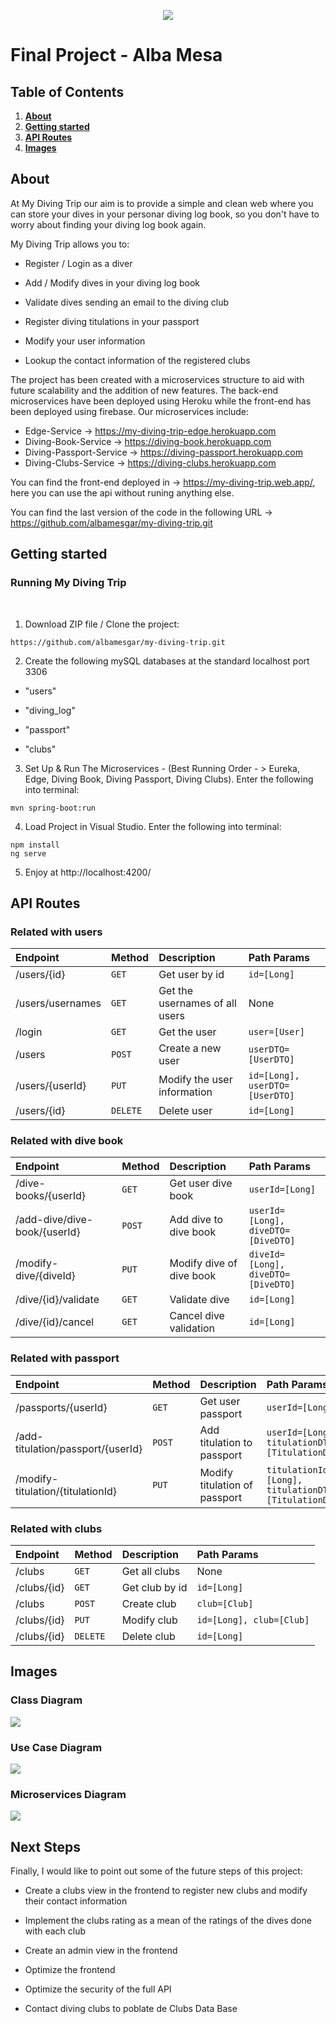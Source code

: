 <p align="center">
  <img src="./Readme-Images/logo.png">
</p>

# Final Project - Alba Mesa

## Table of Contents

1. [**About**](#About)
2. [**Getting started**](#Getting-started)
3. [**API Routes**](#API-routes)
4. [**Images**](#Images)

<a name="About"></a>
## About

At My Diving Trip our aim is to provide a simple and clean web where you can store your dives in your personar diving log book, so you don't have to 
worry about finding your diving log book again.

My Diving Trip allows you to:

* Register / Login as a diver

* Add / Modify dives in your diving log book

* Validate dives sending an email to the diving club

* Register diving titulations in your passport

* Modify your user information

* Lookup the contact information of the registered clubs

The project has been created with a microservices structure to aid with future scalability and the addition of new features. 
The back-end microservices have been deployed using Heroku while the front-end has been deployed using firebase.
Our microservices include:

- Edge-Service -> https://my-diving-trip-edge.herokuapp.com
- Diving-Book-Service -> https://diving-book.herokuapp.com
- Diving-Passport-Service -> https://diving-passport.herokuapp.com
- Diving-Clubs-Service -> https://diving-clubs.herokuapp.com

You can find the front-end deployed in -> https://my-diving-trip.web.app/, here you can use the api without runing anything else.

You can find the last version of the code in the following URL -> https://github.com/albamesgar/my-diving-trip.git

<a name="Getting-started"></a>
## Getting started

### Running My Diving Trip
<br>

1. Download ZIP file / Clone the project:
```
https://github.com/albamesgar/my-diving-trip.git
```

2. Create the following mySQL databases at the standard localhost port 3306

* "users"

* "diving_log"

* "passport"

* "clubs"


3. Set Up & Run The Microservices - (Best Running Order - > Eureka, Edge, Diving Book, Diving Passport, Diving Clubs). Enter the following into terminal:
```
mvn spring-boot:run
```

4. Load Project in Visual Studio. Enter the following into terminal:

  ```
  npm install 
  ng serve 
  ```

5. Enjoy at http://localhost:4200/

<a name="API-routes"></a>
## API Routes

### Related with users

| Endpoint | Method | Description | Path Params
| :--- | :--- | :--- | :--- 
| /users/{id} | `GET` | Get user by id | `id=[Long]`
| /users/usernames | `GET` | Get the usernames of all users | None
| /login | `GET` | Get the user | `user=[User]`
| /users | `POST` | Create a new user | `userDTO=[UserDTO]`
| /users/{userId} | `PUT` | Modify the user information | `id=[Long], userDTO=[UserDTO]`
| /users/{id} | `DELETE` | Delete user | `id=[Long]`

### Related with dive book

| Endpoint | Method | Description | Path Params
| :--- | :--- | :--- | :--- 
| /dive-books/{userId} | `GET` | Get user dive book | `userId=[Long]`
| /add-dive/dive-book/{userId} | `POST` | Add dive to dive book | `userId=[Long], diveDTO=[DiveDTO]`
| /modify-dive/{diveId} | `PUT` | Modify dive of dive book | `diveId=[Long], diveDTO=[DiveDTO]`
| /dive/{id}/validate | `GET` | Validate dive | `id=[Long]`
| /dive/{id}/cancel | `GET` | Cancel dive validation | `id=[Long]`

### Related with passport

| Endpoint | Method | Description | Path Params
| :--- | :--- | :--- | :--- 
| /passports/{userId} | `GET` | Get user passport | `userId=[Long]`
| /add-titulation/passport/{userId} | `POST` | Add titulation to passport | `userId=[Long], titulationDTO=[TitulationDTO]`
| /modify-titulation/{titulationId} | `PUT` | Modify titulation of passport | `titulationId=[Long], titulationDTO=[TitulationDTO]`

### Related with clubs

| Endpoint | Method | Description | Path Params
| :--- | :--- | :--- | :--- 
| /clubs | `GET` | Get all clubs | None
| /clubs/{id} | `GET` | Get club by id | `id=[Long]`
| /clubs | `POST` | Create club | `club=[Club]`
| /clubs/{id} | `PUT` | Modify club | `id=[Long], club=[Club]`
| /clubs/{id} | `DELETE` | Delete club | `id=[Long]`

<a name="Images"></a>
## Images

### Class Diagram
<img src="./Readme-Images/Class Diagram.png">

### Use Case Diagram
<img src="./Readme-Images/Use Case Diagram.png">

### Microservices Diagram
<img src="./Readme-Images/Microservices Diagram.png">

## Next Steps
Finally, I would like to point out some of the future steps of this project:

* Create a clubs view in the frontend to register new clubs and modify their contact information

* Implement the clubs rating as a mean of the ratings of the dives done with each club

* Create an admin view in the frontend

* Optimize the frontend

* Optimize the security of the full API

* Contact diving clubs to poblate de Clubs Data Base
